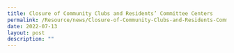 ```yaml
---
title: Closure of Community Clubs and Residents’ Committee Centers
permalink: /Resource/news/Closure-of-Community-Clubs-and-Residents-Committee-Centers
date: 2022-07-13
layout: post
description: ""
---
```

